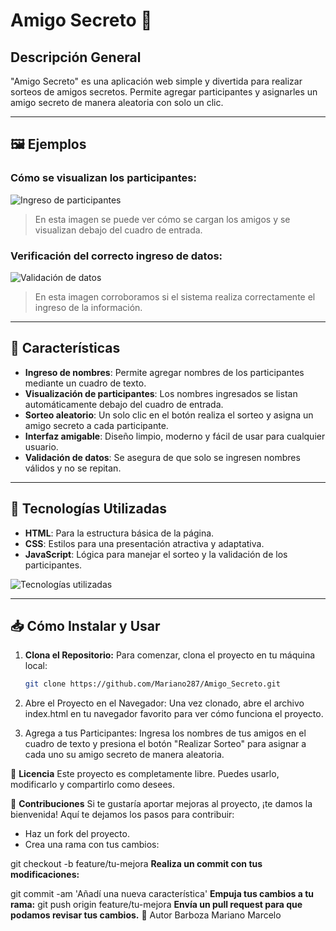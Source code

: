 # Amigo Secreto 🎉

## Descripción General

"Amigo Secreto" es una aplicación web simple y divertida para realizar sorteos de amigos secretos. Permite agregar participantes y asignarles un amigo secreto de manera aleatoria con solo un clic.

---

## 🖼️ Ejemplos

### **Cómo se visualizan los participantes:**

![Ingreso de participantes](https://github.com/user-attachments/assets/5d480274-7073-4c00-b195-e46563b4bfa6)
> En esta imagen se puede ver cómo se cargan los amigos y se visualizan debajo del cuadro de entrada.

### **Verificación del correcto ingreso de datos:**

![Validación de datos](https://github.com/user-attachments/assets/40fadc9d-13df-4f62-ba3a-37fccee25462)
> En esta imagen corroboramos si el sistema realiza correctamente el ingreso de la información.

---

## 🚀 Características

- **Ingreso de nombres**: Permite agregar nombres de los participantes mediante un cuadro de texto.
- **Visualización de participantes**: Los nombres ingresados se listan automáticamente debajo del cuadro de entrada.
- **Sorteo aleatorio**: Un solo clic en el botón realiza el sorteo y asigna un amigo secreto a cada participante.
- **Interfaz amigable**: Diseño limpio, moderno y fácil de usar para cualquier usuario.
- **Validación de datos**: Se asegura de que solo se ingresen nombres válidos y no se repitan.

---

## 🔧 Tecnologías Utilizadas

- **HTML**: Para la estructura básica de la página.
- **CSS**: Estilos para una presentación atractiva y adaptativa.
- **JavaScript**: Lógica para manejar el sorteo y la validación de los participantes.

![Tecnologías utilizadas](https://github.com/user-attachments/assets/7efb75b1-361f-4990-8a25-008b26987745)

---

## 📥 Cómo Instalar y Usar

1. **Clona el Repositorio:**
   Para comenzar, clona el proyecto en tu máquina local:
   ```bash
   git clone https://github.com/Mariano287/Amigo_Secreto.git
2. Abre el Proyecto en el Navegador: Una vez clonado, abre el archivo index.html en tu navegador favorito para ver cómo funciona el proyecto.

3. Agrega a tus Participantes: Ingresa los nombres de tus amigos en el cuadro de texto y presiona el botón "Realizar Sorteo" para asignar a cada uno su amigo secreto de manera aleatoria.

📜 **Licencia**
Este proyecto es completamente libre. Puedes usarlo, modificarlo y compartirlo como desees.

🤝 **Contribuciones**
Si te gustaría aportar mejoras al proyecto, ¡te damos la bienvenida! Aquí te dejamos los pasos para contribuir:

* Haz un fork del proyecto.
* Crea una rama con tus cambios:

 git checkout -b feature/tu-mejora
**Realiza un commit con tus modificaciones:**

git commit -am 'Añadí una nueva característica'
**Empuja tus cambios a tu rama:**
git push origin feature/tu-mejora
**Envía un pull request para que podamos revisar tus cambios.**
👤 Autor
Barboza Mariano Marcelo
